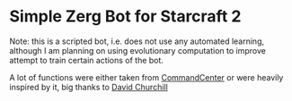 # Simple Zerg Bot for Starcraft 2
Note: this is a scripted bot, i.e. does not use any automated learning, although I am planning on using evolutionary computation to improve attempt to train certain actions of the bot.

A lot of functions were either taken from [CommandCenter](https://github.com/davechurchill/CommandCenter) or were heavily inspired by it, big thanks to [David Churchill](https://github.com/davechurchill)